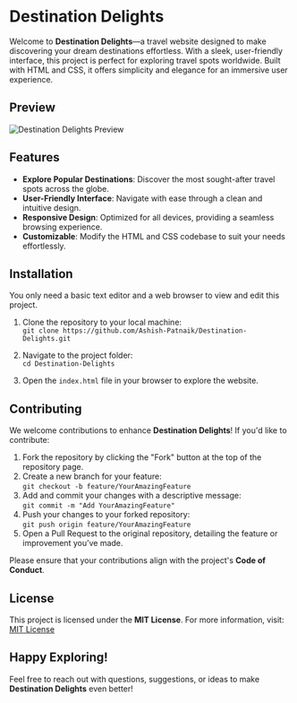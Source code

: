 # Destination Delights

Welcome to **Destination Delights**—a travel website designed to make discovering your dream destinations effortless. With a sleek, user-friendly interface, this project is perfect for exploring travel spots worldwide. Built with HTML and CSS, it offers simplicity and elegance for an immersive user experience.

## Preview

![Destination Delights Preview](https://github.com/user-attachments/assets/739b0a26-6a69-4988-b854-1a95add8eb4c)

## Features

- **Explore Popular Destinations**: Discover the most sought-after travel spots across the globe.  
- **User-Friendly Interface**: Navigate with ease through a clean and intuitive design.  
- **Responsive Design**: Optimized for all devices, providing a seamless browsing experience.  
- **Customizable**: Modify the HTML and CSS codebase to suit your needs effortlessly.

## Installation

You only need a basic text editor and a web browser to view and edit this project.

1. Clone the repository to your local machine:  
   `git clone https://github.com/Ashish-Patnaik/Destination-Delights.git`

2. Navigate to the project folder:  
   `cd Destination-Delights`

3. Open the `index.html` file in your browser to explore the website.

## Contributing

We welcome contributions to enhance **Destination Delights**! If you'd like to contribute:

1. Fork the repository by clicking the "Fork" button at the top of the repository page.  
2. Create a new branch for your feature:  
   `git checkout -b feature/YourAmazingFeature`  
3. Add and commit your changes with a descriptive message:  
   `git commit -m "Add YourAmazingFeature"`  
4. Push your changes to your forked repository:  
   `git push origin feature/YourAmazingFeature`  
5. Open a Pull Request to the original repository, detailing the feature or improvement you’ve made.  

Please ensure that your contributions align with the project's **Code of Conduct**.

## License

This project is licensed under the **MIT License**. For more information, visit:  
[MIT License](https://choosealicense.com/licenses/mit/)

## Happy Exploring!

Feel free to reach out with questions, suggestions, or ideas to make **Destination Delights** even better!